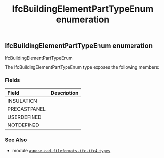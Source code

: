 ﻿---
title: IfcBuildingElementPartTypeEnum enumeration
second_title: Aspose.CAD for Python via .NET API References
description: 
type: docs
weight: 2120
url: /python-net/aspose.cad.fileformats.ifc.ifc4.types/ifcbuildingelementparttypeenum/
is_root: false
---

## IfcBuildingElementPartTypeEnum enumeration

IfcBuildingElementPartTypeEnum



The IfcBuildingElementPartTypeEnum type exposes the following members:

### Fields
| Field | Description |
| :- | :- |
| INSULATION |  |
| PRECASTPANEL |  |
| USERDEFINED |  |
| NOTDEFINED |  |



### See Also
* module [`aspose.cad.fileformats.ifc.ifc4.types`](..)

